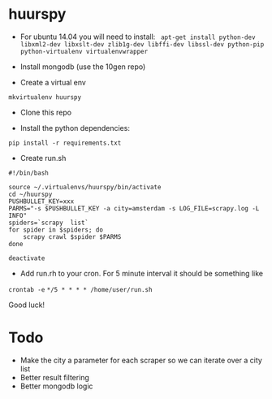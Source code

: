 huurspy
=


* For ubuntu 14.04 you will need to install:
`` apt-get install python-dev libxml2-dev libxslt-dev zlib1g-dev libffi-dev libssl-dev python-pip  python-virtualenv virtualenvwrapper``
   
* Install mongodb (use the 10gen repo)

* Create a virtual env

``mkvirtualenv huurspy``

* Clone this repo

* Install the python dependencies:

``pip install -r requirements.txt``


* Create run.sh

```
#!/bin/bash

source ~/.virtualenvs/huurspy/bin/activate
cd ~/huurspy
PUSHBULLET_KEY=xxx
PARMS="-s $PUSHBULLET_KEY -a city=amsterdam -s LOG_FILE=scrapy.log -L INFO"
spiders=`scrapy  list`
for spider in $spiders; do
	scrapy crawl $spider $PARMS 
done

deactivate
```

* Add run.rh to your cron.  For 5 minute interval it should be something like

``crontab -e``
``*/5 * * * * /home/user/run.sh``


Good luck!

Todo
==
* Make the city a parameter for each scraper so we can iterate over a city list
* Better result filtering
* Better mongodb logic
